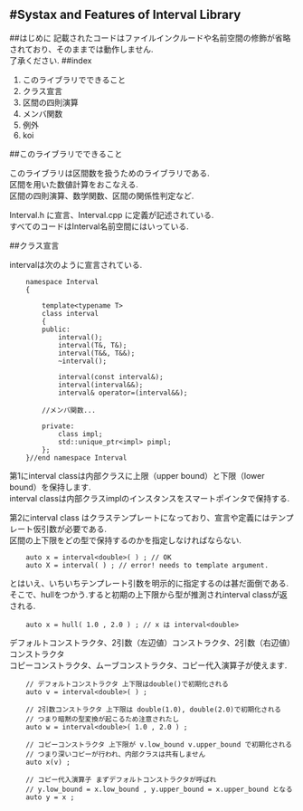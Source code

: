 #Systax and Features of Interval Library
---
##はじめに
記載されたコードはファイルインクルードや名前空間の修飾が省略されており、そのままでは動作しません.  
了承ください.
##index

1. このライブラリでできること
2. クラス宣言
2. 区間の四則演算
3. メンバ関数
4. 例外
5. koi


##このライブラリでできること

このライブラリは区間数を扱うためのライブラリである.  
区間を用いた数値計算をおこなえる.  
区間の四則演算、数学関数、区間の関係性判定など.  

Interval.h に宣言、Interval.cpp に定義が記述されている.  
すべてのコードはInterval名前空間にはいっている.

##クラス宣言

intervalは次のように宣言されている.  

		namespace Interval
		{
	
			template<typename T>
			class interval
			{
			public:
				interval();
				interval(T&, T&);
				interval(T&&, T&&);
				~interval();
		
				interval(const interval&);
				interval(interval&&);
				interval& operator=(interval&&);
		
			//メンバ関数...
		
			private:
				class impl;
				std::unique_ptr<impl> pimpl;
			};
		}//end namespace Interval
第1にinterval classは内部クラスに上限（upper bound）と下限（lower bound）を保持します.  
interval classは内部クラスimplのインスタンスをスマートポインタで保持する.  

第2にinterval class はクラステンプレートになっており、宣言や定義にはテンプレート仮引数が必要である.  
区間の上下限をどの型で保持するのかを指定しなければならない.    

		auto x = interval<double>( ) ; // OK
		auto X = interval( ) ; // error! needs to template argument.

とはいえ、いちいちテンプレート引数を明示的に指定するのは甚だ面倒である.  
そこで、hullをつかう.すると初期の上下限から型が推測されinterval classが返される.


		auto x = hull( 1.0 , 2.0 ) ; // x は interval<double>


デフォルトコンストラクタ、2引数（左辺値）コンストラクタ、2引数（右辺値）コンストラクタ  
コピーコンストラクタ、ムーブコンストラクタ、コピー代入演算子が使えます.  

		// デフォルトコンストラクタ 上下限はdouble()で初期化される
		auto v = interval<double>( ) ;

		// 2引数コンストラクタ 上下限は double(1.0), double(2.0)で初期化される
		// つまり暗黙の型変換が起こるため注意されたし
		auto w = interval<double>( 1.0 , 2.0 ) ;

		// コピーコンストラクタ 上下限が v.low_bound v.upper_bound で初期化される
		// つまり深いコピーが行われ、内部クラスは共有しません
		auto x(v) ;

		// コピー代入演算子 まずデフォルトコンストラクタが呼ばれ
		// y.low_bound = x.low_bound , y.upper_bound = x.upper_bound となる
		auto y = x ;

